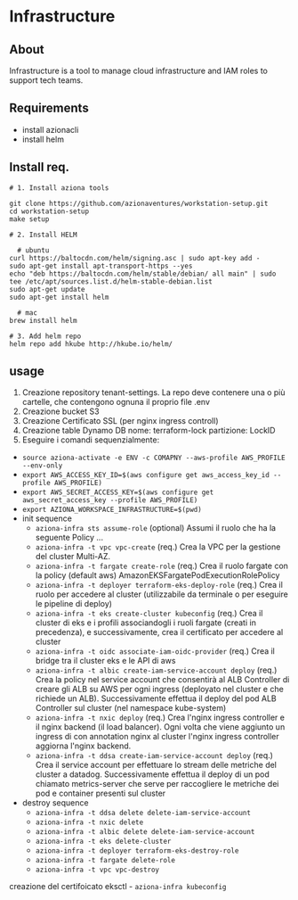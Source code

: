 # Infrastructure

## About
Infrastructure is a tool to manage cloud infrastructure and IAM roles to support tech teams.

## Requirements
- install azionacli
- install helm

## Install req.

    # 1. Install aziona tools

    git clone https://github.com/azionaventures/workstation-setup.git
    cd workstation-setup
    make setup

    # 2. Install HELM

      # ubuntu 
    curl https://baltocdn.com/helm/signing.asc | sudo apt-key add -
    sudo apt-get install apt-transport-https --yes
    echo "deb https://baltocdn.com/helm/stable/debian/ all main" | sudo tee /etc/apt/sources.list.d/helm-stable-debian.list
    sudo apt-get update
    sudo apt-get install helm
    
      # mac
    brew install helm
    
    # 3. Add helm repo
    helm repo add hkube http://hkube.io/helm/

## usage

1. Creazione repository tenant-settings. La repo deve contenere una o più cartelle, che contengono ognuna il proprio file .env
2. Creazione bucket S3
3. Creazione Certificato SSL (per nginx ingress controll)
4. Creazione table Dynamo DB
    nome: terraform-lock
    partizione: LockID
5. Eseguire i comandi sequenzialmente:
- `source aziona-activate -e ENV -c COMAPNY --aws-profile AWS_PROFILE --env-only`
- `export AWS_ACCESS_KEY_ID=$(aws configure get aws_access_key_id --profile AWS_PROFILE)`
- `export AWS_SECRET_ACCESS_KEY=$(aws configure get aws_secret_access_key --profile AWS_PROFILE)`
- `export AZIONA_WORKSPACE_INFRASTRUCTURE=$(pwd)`
- init sequence
    - `aziona-infra sts assume-role` (optional) Assumi il ruolo che ha la seguente Policy ...  
    - `aziona-infra -t vpc vpc-create` (req.) Crea la VPC per la gestione del cluster Multi-AZ.
    - `aziona-infra -t fargate create-role` (req.) Crea il ruolo fargate con la policy (default aws) AmazonEKSFargatePodExecutionRolePolicy
    - `aziona-infra -t deployer terraform-eks-deploy-role` (req.) Crea il ruolo per accedere al cluster (utilizzabile da terminale o per eseguire le pipeline di deploy)
    - `aziona-infra -t eks create-cluster kubeconfig` (req.) Crea il cluster di eks e i profili associandogli i ruoli fargate (creati in precedenza), e successivamente, crea il certificato per accedere al cluster
    - `aziona-infra -t oidc associate-iam-oidc-provider` (req.) Crea il bridge tra il cluster eks e le API di aws
    - `aziona-infra -t albic create-iam-service-account deploy` (req.) Crea la policy nel service account che consentirà al ALB Controller di creare gli ALB su AWS per ogni ingress (deployato nel cluster e che richiede un ALB). Successivamente effettua il deploy del pod ALB Controller sul cluster (nel namespace kube-system)
    - `aziona-infra -t nxic deploy` (req.) Crea l'nginx ingress controller e il nginx backend (il load balancer). Ogni volta che viene aggiunto un ingress di con annotation nginx al cluster l'nginx ingress controller aggiorna l'nginx backend. 
    - `aziona-infra -t ddsa create-iam-service-account deploy` (req.) Crea il service account per effettuare lo stream delle metriche del cluster a datadog. Successivamente effettua il deploy di un pod chiamato metrics-server che serve per raccogliere le metriche dei pod e container presenti sul cluster
- destroy sequence
    - `aziona-infra -t ddsa delete delete-iam-service-account`
    - `aziona-infra -t nxic delete`
    - `aziona-infra -t albic delete delete-iam-service-account` 
    - `aziona-infra -t eks delete-cluster`
    - `aziona-infra -t deployer terraform-eks-destroy-role`
    - `aziona-infra -t fargate delete-role`
    - `aziona-infra -t vpc vpc-destroy`


creazione del certifoicato eksctl
    - `aziona-infra kubeconfig`

